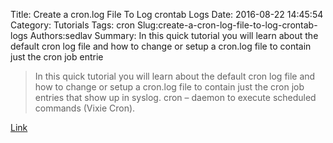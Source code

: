 Title: Create a cron.log File To Log crontab Logs
Date: 2016-08-22 14:45:54
Category: Tutorials
Tags: cron
Slug:create-a-cron-log-file-to-log-crontab-logs
Authors:sedlav
Summary: In this quick tutorial you will learn about the default cron log file and how to change or setup a cron.log file to contain just the cron job entrie

> In this quick tutorial you will learn about the default cron log file and how to change or setup a cron.log file to contain just the cron job entries that show up in syslog.
cron – daemon to execute scheduled commands (Vixie Cron).

[Link](http://www.cyberciti.biz/faq/howto-create-cron-log-file-to-log-crontab-logs-in-ubuntu-linux/)
